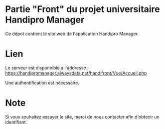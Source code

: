 # Partie "Front" du projet universitaire Handipro Manager
Ce dépot contient le site web de l'application Handipro Manager.

# Lien
Le serveur est disponnible a l'addresse :
https://handipromanager.alwaysdata.net/handifront/Vue/Accueil.php<br>

Une authentification est nécessaire.

# Note
Si vous souhaitez essayer le site, merci de nous contacter afin d'obtenir un identifiant.


